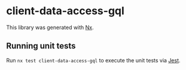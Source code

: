 # client-data-access-gql

This library was generated with [Nx](https://nx.dev).

## Running unit tests

Run `nx test client-data-access-gql` to execute the unit tests via [Jest](https://jestjs.io).
